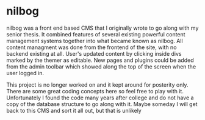 nilbog
======
nilbog was a front end based CMS that I originally wrote to go along with my senior thesis. It combined features of several existing powerful content management systems together into what became known as nilbog. All content managment was done from the frontend of the site, with no backend existing at all. User's updated content by clicking inside divs marked by the themer as editable. New pages and plugins could be added from the admin toolbar which showed along the top of the screen when the user logged in. 

This project is no longer worked on and it kept around for posterity only. There are some great coding concepts here so feel free to play with it. Unfortunately I found the code many years after college and do not have a copy of the database structure to go along with it. Maybe someday I will get back to this CMS and sort it all out, but that is unlikely
